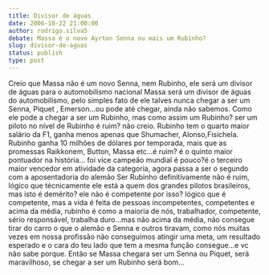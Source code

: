 ```yaml
---
title: Divisor de águas
date: 2006-10-22 21:00:00
author: rodrigo.silva5
debate: Massa é o novo Ayrton Senna ou mais um Rubinho?
slug: divisor-de-aguas
status: publish 
type: post
---
```


Creio que Massa não é um novo Senna, nem Rubinho, ele será um divisor de águas para o automobilismo nacional
Massa será um divisor de águas do automobilismo, pelo simples fato de ele talves nunca chegar a ser um Senna, Piquet , Emerson...ou pode até chegar, ainda não sabemos. Como ele pode a chegar a ser um Rubinho, mas como assim um Rubinho? ser um piloto no nível de Rubinho é ruim? não creio. Rubinho tem o quarto maior salário da F1, ganha menos apenas que Shumacher, Alonso,Fisichela. Rubinho ganha 10 milhões de dólares por temporada, mais que as promessas Raikkonem, Button, Massa etc...é ruim? é o quinto maior pontuador na história... foi vice campeão mundial é pouco?é o terceiro maior vencedor em atividade da categoria, agora passa a ser o segundo com a aposentadoria do alemão Ser Rubinho definitivamente não é ruim, lógico que técnicamente ele está a quem dos grandes pilotos brasileiros, mas isto é demérito? ele não é competente por isso? lógico que é competente, mas a vida é feita de pessoas incompetentes, competentes e acima da média, rubinho é como a maioria de nós, trabalhador, competente, sério responsável, trabalha duro...mas não acima da média, não consegue tirar do carro o que o alemão e Senna e outros tiravam, como nós muitas vezes em nossa profissão não conseguimos atingir uma meta, um resultado esperado e o cara do teu lado que tem a mesma função consegue...e vc não sabe porque.
Então se Massa chegara ser um Senna ou Piquet, será maravilhoso, se chegar a ser um Rubinho será bom...
